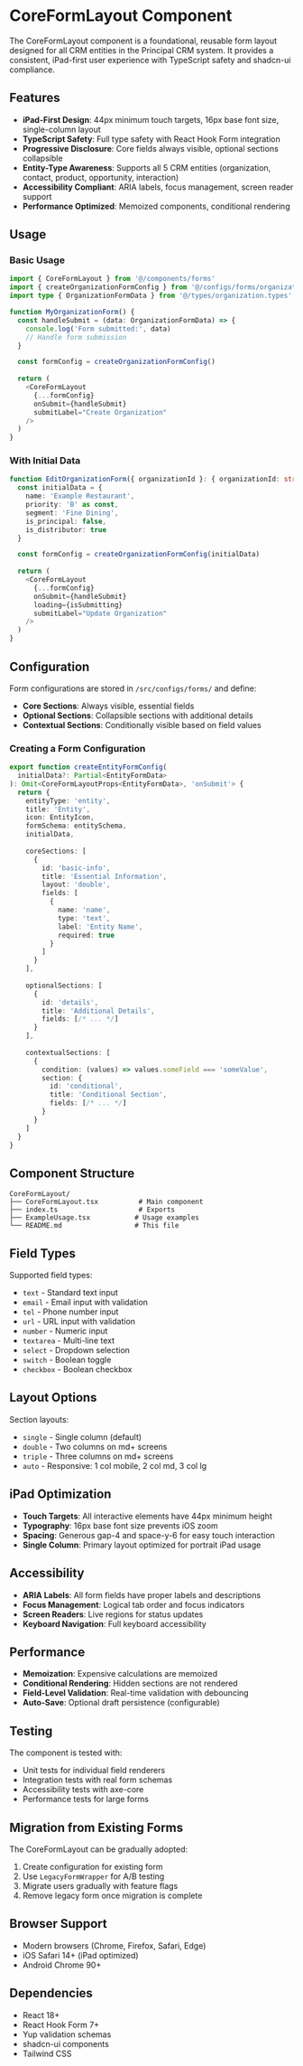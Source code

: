 # CoreFormLayout Component

The CoreFormLayout component is a foundational, reusable form layout designed for all CRM entities in the Principal CRM system. It provides a consistent, iPad-first user experience with TypeScript safety and shadcn-ui compliance.

## Features

- **iPad-First Design**: 44px minimum touch targets, 16px base font size, single-column layout
- **TypeScript Safety**: Full type safety with React Hook Form integration
- **Progressive Disclosure**: Core fields always visible, optional sections collapsible
- **Entity-Type Awareness**: Supports all 5 CRM entities (organization, contact, product, opportunity, interaction)
- **Accessibility Compliant**: ARIA labels, focus management, screen reader support
- **Performance Optimized**: Memoized components, conditional rendering

## Usage

### Basic Usage

```typescript
import { CoreFormLayout } from '@/components/forms'
import { createOrganizationFormConfig } from '@/configs/forms/organization.config'
import type { OrganizationFormData } from '@/types/organization.types'

function MyOrganizationForm() {
  const handleSubmit = (data: OrganizationFormData) => {
    console.log('Form submitted:', data)
    // Handle form submission
  }

  const formConfig = createOrganizationFormConfig()
  
  return (
    <CoreFormLayout
      {...formConfig}
      onSubmit={handleSubmit}
      submitLabel="Create Organization"
    />
  )
}
```

### With Initial Data

```typescript
function EditOrganizationForm({ organizationId }: { organizationId: string }) {
  const initialData = {
    name: 'Example Restaurant',
    priority: 'B' as const,
    segment: 'Fine Dining',
    is_principal: false,
    is_distributor: true
  }

  const formConfig = createOrganizationFormConfig(initialData)
  
  return (
    <CoreFormLayout
      {...formConfig}
      onSubmit={handleSubmit}
      loading={isSubmitting}
      submitLabel="Update Organization"
    />
  )
}
```

## Configuration

Form configurations are stored in `/src/configs/forms/` and define:

- **Core Sections**: Always visible, essential fields
- **Optional Sections**: Collapsible sections with additional details
- **Contextual Sections**: Conditionally visible based on field values

### Creating a Form Configuration

```typescript
export function createEntityFormConfig(
  initialData?: Partial<EntityFormData>
): Omit<CoreFormLayoutProps<EntityFormData>, 'onSubmit'> {
  return {
    entityType: 'entity',
    title: 'Entity',
    icon: EntityIcon,
    formSchema: entitySchema,
    initialData,
    
    coreSections: [
      {
        id: 'basic-info',
        title: 'Essential Information',
        layout: 'double',
        fields: [
          {
            name: 'name',
            type: 'text',
            label: 'Entity Name',
            required: true
          }
        ]
      }
    ],
    
    optionalSections: [
      {
        id: 'details',
        title: 'Additional Details',
        fields: [/* ... */]
      }
    ],
    
    contextualSections: [
      {
        condition: (values) => values.someField === 'someValue',
        section: {
          id: 'conditional',
          title: 'Conditional Section',
          fields: [/* ... */]
        }
      }
    ]
  }
}
```

## Component Structure

```
CoreFormLayout/
├── CoreFormLayout.tsx          # Main component
├── index.ts                    # Exports
├── ExampleUsage.tsx           # Usage examples
└── README.md                  # This file
```

## Field Types

Supported field types:
- `text` - Standard text input
- `email` - Email input with validation
- `tel` - Phone number input
- `url` - URL input with validation
- `number` - Numeric input
- `textarea` - Multi-line text
- `select` - Dropdown selection
- `switch` - Boolean toggle
- `checkbox` - Boolean checkbox

## Layout Options

Section layouts:
- `single` - Single column (default)
- `double` - Two columns on md+ screens
- `triple` - Three columns on md+ screens
- `auto` - Responsive: 1 col mobile, 2 col md, 3 col lg

## iPad Optimization

- **Touch Targets**: All interactive elements have 44px minimum height
- **Typography**: 16px base font size prevents iOS zoom
- **Spacing**: Generous gap-4 and space-y-6 for easy touch interaction
- **Single Column**: Primary layout optimized for portrait iPad usage

## Accessibility

- **ARIA Labels**: All form fields have proper labels and descriptions
- **Focus Management**: Logical tab order and focus indicators
- **Screen Readers**: Live regions for status updates
- **Keyboard Navigation**: Full keyboard accessibility

## Performance

- **Memoization**: Expensive calculations are memoized
- **Conditional Rendering**: Hidden sections are not rendered
- **Field-Level Validation**: Real-time validation with debouncing
- **Auto-Save**: Optional draft persistence (configurable)

## Testing

The component is tested with:
- Unit tests for individual field renderers
- Integration tests with real form schemas
- Accessibility tests with axe-core
- Performance tests for large forms

## Migration from Existing Forms

The CoreFormLayout can be gradually adopted:

1. Create configuration for existing form
2. Use `LegacyFormWrapper` for A/B testing
3. Migrate users gradually with feature flags
4. Remove legacy form once migration is complete

## Browser Support

- Modern browsers (Chrome, Firefox, Safari, Edge)
- iOS Safari 14+ (iPad optimized)
- Android Chrome 90+

## Dependencies

- React 18+
- React Hook Form 7+
- Yup validation schemas
- shadcn-ui components
- Tailwind CSS